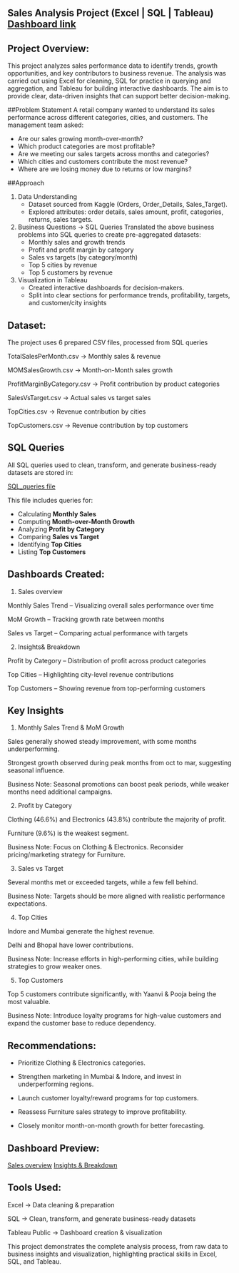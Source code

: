 ## Sales Analysis Project (Excel | SQL | Tableau) [Dashboard link](https://public.tableau.com/views/SalesAnalysisDashboard_17585307887200/Salesoverview?:language=en-US&publish=yes&:sid=&:redirect=auth&:display_count=n&:origin=viz_share_link)

## Project Overview:
This project analyzes sales performance data to identify trends, growth opportunities, and key contributors to business revenue.
The analysis was carried out using Excel for cleaning, SQL for practice in querying and aggregation, and Tableau for building interactive dashboards.
The aim is to provide clear, data-driven insights that can support better decision-making.

##Problem Statement
A retail company wanted to understand its sales performance across different categories, cities, and customers. The management team asked:
- Are our sales growing month-over-month?
- Which product categories are most profitable?
- Are we meeting our sales targets across months and categories?
- Which cities and customers contribute the most revenue?
- Where are we losing money due to returns or low margins?

##Approach
1. Data Understanding
   - Dataset sourced from Kaggle (Orders, Order_Details, Sales_Target).
   - Explored attributes: order details, sales amount, profit, categories, returns, sales targets.
2. Business Questions → SQL Queries
   Translated the above business problems into SQL queries to create pre-aggregated datasets:
   - Monthly sales and growth trends
   - Profit and profit margin by category
   - Sales vs targets (by category/month)
   - Top 5 cities by revenue
   - Top 5 customers by revenue
3. Visualization in Tableau
   - Created interactive dashboards for decision-makers.
   - Split into clear sections for performance trends, profitability, targets, and customer/city insights

   
## Dataset:

The project uses 6 prepared CSV files, processed from SQL queries

TotalSalesPerMonth.csv → Monthly sales & revenue

MOMSalesGrowth.csv → Month-on-Month sales growth

ProfitMarginByCategory.csv → Profit contribution by product categories

SalesVsTarget.csv → Actual sales vs target sales

TopCities.csv → Revenue contribution by cities

TopCustomers.csv → Revenue contribution by top customers

## SQL Queries

All SQL queries used to clean, transform, and generate business-ready datasets are stored in:

[SQL_queries file](https://github.com/DHINESHKANNA777/Sales-Analysis-Project/blob/main/Sales%20Analysis.sql)

This file includes queries for:

- Calculating **Monthly Sales**
- Computing **Month-over-Month Growth**
- Analyzing **Profit by Category**
- Comparing **Sales vs Target**
- Identifying **Top Cities**
- Listing **Top Customers**



## Dashboards Created:

1. Sales overview

Monthly Sales Trend – Visualizing overall sales performance over time

MoM Growth – Tracking growth rate between months

Sales vs Target – Comparing actual performance with targets

2. Insights& Breakdown

Profit by Category – Distribution of profit across product categories

Top Cities – Highlighting city-level revenue contributions

Top Customers – Showing revenue from top-performing customers


## Key Insights

1. Monthly Sales Trend & MoM Growth

Sales generally showed steady improvement, with some months underperforming.

Strongest growth observed during peak months from oct to mar, suggesting seasonal influence.

Business Note: Seasonal promotions can boost peak periods, while weaker months need additional campaigns.

2. Profit by Category

Clothing (46.6%) and Electronics (43.8%) contribute the majority of profit.

Furniture (9.6%) is the weakest segment.

Business Note: Focus on Clothing & Electronics. Reconsider pricing/marketing strategy for Furniture.

3. Sales vs Target

Several months met or exceeded targets, while a few fell behind.

Business Note: Targets should be more aligned with realistic performance expectations.

4. Top Cities

Indore and Mumbai generate the highest revenue.

Delhi and Bhopal have lower contributions.

Business Note: Increase efforts in high-performing cities, while building strategies to grow weaker ones.

5. Top Customers

Top 5 customers contribute significantly, with Yaanvi & Pooja being the most valuable.

Business Note: Introduce loyalty programs for high-value customers and expand the customer base to reduce dependency.


## Recommendations:

* Prioritize Clothing & Electronics categories.

* Strengthen marketing in Mumbai & Indore, and invest in underperforming regions.

* Launch customer loyalty/reward programs for top customers.

* Reassess Furniture sales strategy to improve profitability.

* Closely monitor month-on-month growth for better forecasting.


## Dashboard Preview:

[Sales overview](https://github.com/DHINESHKANNA777/Sales-Analysis-Project/blob/main/Sales%20Overview.png)
[Insights & Breakdown](https://github.com/DHINESHKANNA777/Sales-Analysis-Project/blob/main/Insights%26breakdown.png)


## Tools Used:

Excel → Data cleaning & preparation

SQL → Clean, transform, and generate business-ready datasets

Tableau Public → Dashboard creation & visualization


This project demonstrates the complete analysis process, from raw data to business insights and visualization, highlighting practical skills in Excel, SQL, and Tableau.
